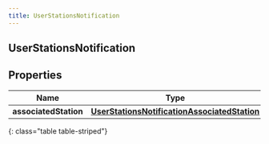 ```yaml
---
title: UserStationsNotification
---
```

## UserStationsNotification


## Properties

| Name | Type | Description | Notes |
| ------------ | ------------- | ------------- | ------------- |
| **associatedStation** | [**UserStationsNotificationAssociatedStation**](UserStationsNotificationAssociatedStation.html) |  |  [optional] |
{: class="table table-striped"}



